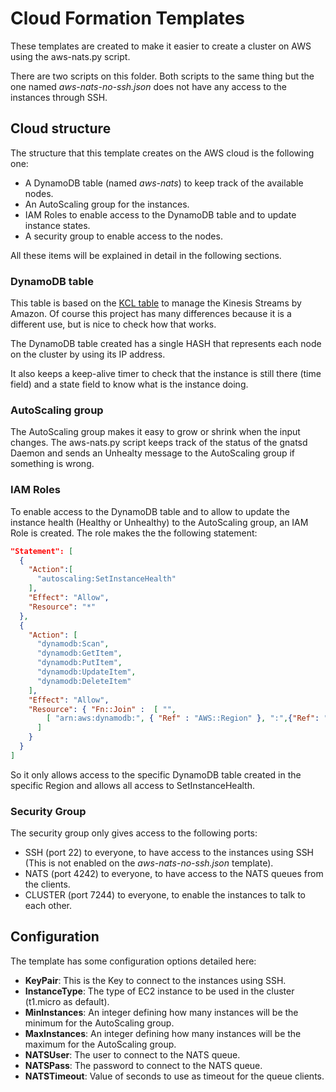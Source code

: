 Cloud Formation Templates
=========================

These templates are created to make it easier to create a cluster on 
AWS using the aws-nats.py script.

There are two scripts on this folder. Both scripts to the same thing but 
the one named *aws-nats-no-ssh.json* does not have any access to the 
instances through SSH.


Cloud structure
---------------

The structure that this template creates on the AWS cloud is the following
one:

* A DynamoDB table (named *aws-nats*) to keep track of the available nodes.
* An AutoScaling group for the instances.
* IAM Roles to enable access to the DynamoDB table and to update instance states.
* A security group to enable access to the nodes.

All these items will be explained in detail in the following sections.


### DynamoDB table ###

This table is based on the [KCL table](http://docs.aws.amazon.com/kinesis/latest/dev/kinesis-record-processor-ddb.html) to manage the Kinesis Streams by Amazon. 
Of course this project has many differences because it is a different use, but is nice to check how that works.

The DynamoDB table created has a single HASH that represents each node on the cluster by using its IP address.

It also keeps a keep-alive timer to check that the instance is still there (time field) and a state field to know what is the instance doing.


### AutoScaling group ###

The AutoScaling group makes it easy to grow or shrink when the input changes. The aws-nats.py script keeps track of the status of the gnatsd Daemon and sends an Unhealty message to the AutoScaling group if something is wrong.


### IAM Roles ###

To enable access to the DynamoDB table and to allow to update the instance health (Healthy or Unhealthy) to the AutoScaling group, an IAM Role is created.
The role makes the the following statement:

```json
"Statement": [
  {
    "Action":[
      "autoscaling:SetInstanceHealth"
    ],
    "Effect": "Allow",
    "Resource": "*"
  },
  {
    "Action": [
      "dynamodb:Scan",
      "dynamodb:GetItem",
      "dynamodb:PutItem",
      "dynamodb:UpdateItem",
      "dynamodb:DeleteItem"
    ],
    "Effect": "Allow",
    "Resource": { "Fn::Join" :  [ "",
        [ "arn:aws:dynamodb:", { "Ref" : "AWS::Region" }, ":",{"Ref": "AWS::AccountId"},":table/", { "Ref" : "awsnatsdb" } ]
      ]
    }
  }
]
```

So it only allows access to the specific DynamoDB table created in the specific Region and allows all access to SetInstanceHealth.


### Security Group ###

The security group only gives access to the following ports:

* SSH (port 22) to everyone, to have access to the instances using SSH (This is not enabled on the *aws-nats-no-ssh.json* template).
* NATS (port 4242) to everyone, to have access to the NATS queues from the clients.
* CLUSTER (port 7244) to everyone, to enable the instances to talk to each other. 


Configuration
-------------

The template has some configuration options detailed here:

* **KeyPair**: This is the Key to connect to the instances using SSH.
* **InstanceType**: The type of EC2 instance to be used in the cluster (t1.micro as default).
* **MinInstances**: An integer defining how many instances will be the minimum for the AutoScaling group.
* **MaxInstances**: An integer defining how many instances will be the maximum for the AutoScaling group.
* **NATSUser**: The user to connect to the NATS queue.
* **NATSPass**: The password to connect to the NATS queue.
* **NATSTimeout**: Value of seconds to use as timeout for the queue clients.
